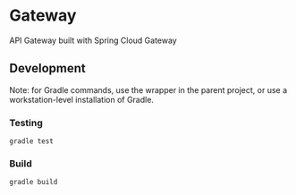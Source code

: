 # Gateway

API Gateway built with Spring Cloud Gateway

## Development

Note: for Gradle commands, use the wrapper in the parent project, or use a workstation-level installation of Gradle.

### Testing

```shell
gradle test
```

### Build

```shell
gradle build
```
